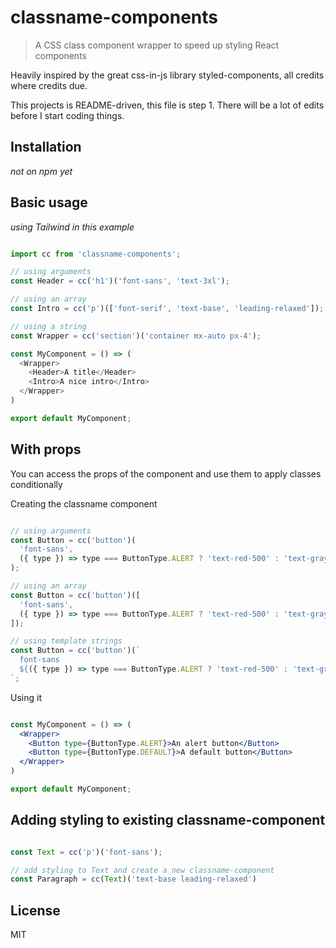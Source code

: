 # classname-components

> A CSS class component wrapper to speed up styling React components

Heavily inspired by the great css-in-js library styled-components, all credits where credits due.

This projects is README-driven, this file is step 1. There will be a lot of edits before I start coding things.

## Installation

*not on npm yet*

## Basic usage

*using Tailwind in this example*

```js

import cc from 'classname-components';

// using arguments
const Header = cc('h1')('font-sans', 'text-3xl');

// using an array
const Intro = cc('p')(['font-serif', 'text-base', 'leading-relaxed']);

// using a string
const Wrapper = cc('section')('container mx-auto px-4');

const MyComponent = () => (
  <Wrapper>
    <Header>A title</Header>
    <Intro>A nice intro</Intro>
  </Wrapper>
)

export default MyComponent;

```

## With props

You can access the props of the component and use them to apply classes conditionally

Creating the classname component

```jsx

// using arguments
const Button = cc('button')(
  'font-sans',
  ({ type }) => type === ButtonType.ALERT ? 'text-red-500' : 'text-gray-500'
);

// using an array
const Button = cc('button')([
  'font-sans',
  ({ type }) => type === ButtonType.ALERT ? 'text-red-500' : 'text-gray-500'
]);

// using template strings
const Button = cc('button')(`
  font-sans
  ${({ type }) => type === ButtonType.ALERT ? 'text-red-500' : 'text-gray-500')}
`;


```

Using it

```jsx

const MyComponent = () => (
  <Wrapper>
    <Button type={ButtonType.ALERT}>An alert button</Button>
    <Button type={ButtonType.DEFAULT}>A default button</Button>
  </Wrapper>
)

export default MyComponent;

```

## Adding styling to existing classname-component

```jsx

const Text = cc('p')('font-sans');

// add styling to Text and create a new classname-component
const Paragraph = cc(Text)('text-base leading-relaxed')

```


## License

MIT